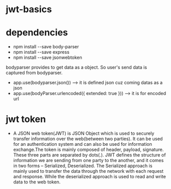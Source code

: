 # jwt-basics

# dependencies  

- npm install --save body-parser
- npm install --save express
- npm install --save jsonwebtoken  



bodyparser provides to get data as a object. So user's send data is captured from bodyparser.
- app.use(bodyparser.json()) --> it is defined json cuz coming datas as a json 
- app.use(bodyParser.urlencoded({ extended: true })) --> it is for encoded url




# jwt token 

- A JSON web token(JWT) is JSON Object which is used to securely transfer information over the web(between two parties). 
It can be used for an authentication system and can also be used for information exchange.The token is mainly composed of header,
payload, signature. These three parts are separated by dots(.). JWT defines the structure of information we are sending from one 
party to the another, and it comes in two forms – Serialized, Deserialized. The Serialized approach is mainly used to transfer the data 
through the network with each request and response. While the deserialized approach is used to read and write data to the web token.

